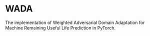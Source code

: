 # WADA
The implementation of Weighted Adversarial Domain Adaptation for Machine Remaining Useful Life Prediction in PyTorch. 
